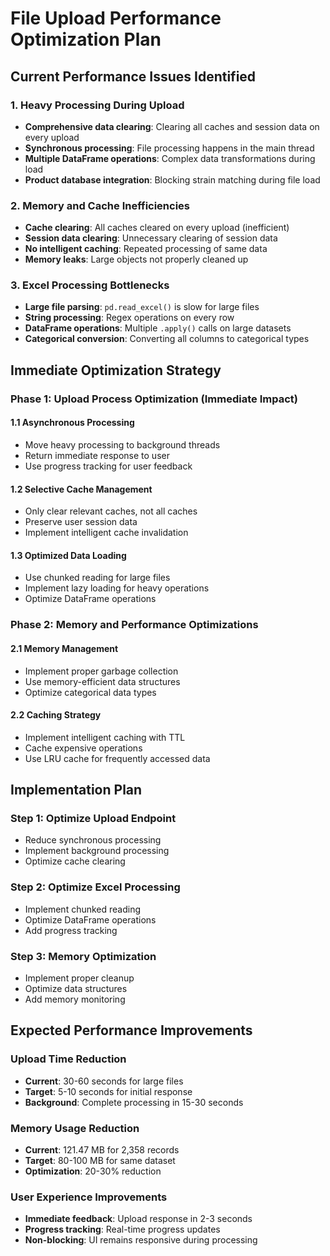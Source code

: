 # File Upload Performance Optimization Plan

## Current Performance Issues Identified

### 1. **Heavy Processing During Upload**
- **Comprehensive data clearing**: Clearing all caches and session data on every upload
- **Synchronous processing**: File processing happens in the main thread
- **Multiple DataFrame operations**: Complex data transformations during load
- **Product database integration**: Blocking strain matching during file load

### 2. **Memory and Cache Inefficiencies**
- **Cache clearing**: All caches cleared on every upload (inefficient)
- **Session data clearing**: Unnecessary clearing of session data
- **No intelligent caching**: Repeated processing of same data
- **Memory leaks**: Large objects not properly cleaned up

### 3. **Excel Processing Bottlenecks**
- **Large file parsing**: `pd.read_excel()` is slow for large files
- **String processing**: Regex operations on every row
- **DataFrame operations**: Multiple `.apply()` calls on large datasets
- **Categorical conversion**: Converting all columns to categorical types

## Immediate Optimization Strategy

### Phase 1: Upload Process Optimization (Immediate Impact)

#### 1.1 **Asynchronous Processing**
- Move heavy processing to background threads
- Return immediate response to user
- Use progress tracking for user feedback

#### 1.2 **Selective Cache Management**
- Only clear relevant caches, not all caches
- Preserve user session data
- Implement intelligent cache invalidation

#### 1.3 **Optimized Data Loading**
- Use chunked reading for large files
- Implement lazy loading for heavy operations
- Optimize DataFrame operations

### Phase 2: Memory and Performance Optimizations

#### 2.1 **Memory Management**
- Implement proper garbage collection
- Use memory-efficient data structures
- Optimize categorical data types

#### 2.2 **Caching Strategy**
- Implement intelligent caching with TTL
- Cache expensive operations
- Use LRU cache for frequently accessed data

## Implementation Plan

### Step 1: Optimize Upload Endpoint
- Reduce synchronous processing
- Implement background processing
- Optimize cache clearing

### Step 2: Optimize Excel Processing
- Implement chunked reading
- Optimize DataFrame operations
- Add progress tracking

### Step 3: Memory Optimization
- Implement proper cleanup
- Optimize data structures
- Add memory monitoring

## Expected Performance Improvements

### Upload Time Reduction
- **Current**: 30-60 seconds for large files
- **Target**: 5-10 seconds for initial response
- **Background**: Complete processing in 15-30 seconds

### Memory Usage Reduction
- **Current**: 121.47 MB for 2,358 records
- **Target**: 80-100 MB for same dataset
- **Optimization**: 20-30% reduction

### User Experience Improvements
- **Immediate feedback**: Upload response in 2-3 seconds
- **Progress tracking**: Real-time progress updates
- **Non-blocking**: UI remains responsive during processing 